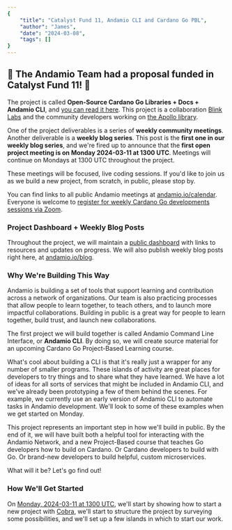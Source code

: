 ```yaml
---
{
    "title": "Catalyst Fund 11, Andamio CLI and Cardano Go PBL",
    "author": "James",
    "date": "2024-03-08",
    "tags": []
}
---
```


## &#127881; The Andamio Team had a proposal funded in Catalyst Fund 11! &#127881;

The project is called **Open-Source Cardano Go Libraries + Docs + Andamio CLI**, and [you can read it here](https://projectcatalyst.io/funds/11/cardano-open-developers/open-source-cardano-go-libraries-docs-andamio-cli). This project is a collaboration [Blink Labs](https://blinklabs.io/) and the community developers working on [the Apollo library](https://github.com/Salvionied/apollo).

One of the project deliverables is a series of **weekly community meetings**. Another deliverable is a **weekly blog series**. This post is the **first one in our weekly blog series**, and we're fired up to announce that the **first open project meeting is on Monday 2024-03-11 at 1300 UTC**. Meetings will continue on Mondays at 1300 UTC throughout the project.

These meetings will be focused, live coding sessions. If you'd like to join us as we build a new project, from scratch, in public, please stop by.

You can find links to all public Andamio meetings at [andamio.io/calendar](https://andamio.io/calendar). Everyone is welcome to [register for weekly Cardano Go developments sessions via Zoom](https://us06web.zoom.us/meeting/register/tZwtcemrqTwoG9fYL2pYvrCwQG9u2tJNmqa6).

### Project Dashboard + Weekly Blog Posts

Throughout the project, we will maintain a [public dashboard](https://andamio.notion.site/Open-Source-Cardano-Go-Libraries-Docs-Andamio-CLI-5266383e226246edb37d4c859d2a0a31?pvs=4) with links to resources and updates on progress. We will also publish weekly blog posts right here, at [andamio.io/blog](/blog).


### Why We're Building This Way

Andamio is building a set of tools that support learning and contribution across a network of organizations. Our team is also practicing processes that allow people to learn together, to teach others, and to launch more impactful collaborations. Building in public is a great way for people to learn together, build trust, and launch new collaborations.

The first project we will build together is called Andamio Command Line Interface, or **Andamio CLI**. By doing so, we will create source material for an upcoming Cardano Go Project-Based Learning course.

What's cool about building a CLI is that it's really just a wrapper for any number of smaller programs. These islands of activity are great places for developers to try things and to share what they have learned. We have a lot of ideas for all sorts of services that might be included in Andamio CLI, and we've already been prototyping a few of them behind the scenes. For example, we currently use an early version of Andamio CLI to automate tasks in Andamio development. We'll look to some of these examples when we get started on Monday.

This project represents an important step in how we'll build in public. By the end of it, we will have built both a helpful tool for interacting with the Andamio Network, and a new Project-Based course that teaches Go developers how to build on Cardano. Or Cardano developers to build with Go. Or brand-new developers to build helpful, custom microservices.

What will it be? Let's go find out!

### How We'll Get Started

On [Monday, 2024-03-11 at 1300 UTC](https://us06web.zoom.us/meeting/register/tZwtcemrqTwoG9fYL2pYvrCwQG9u2tJNmqa6), we'll start by showing how to start a new project with [Cobra](https://github.com/spf13/cobra), we'll start to structure the project by surveying some possibilities, and we'll set up a few islands in which to start our work.